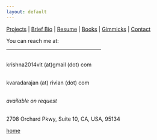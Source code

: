 ```yaml
---
layout: default
---
```

[Projects](./projects.html) | [Brief Bio](./bio.html) | [Resume](./resume.html) | [Books](./books.html) | [Gimmicks](https://www.behance.net/kvarada) | [Contact](./contacts.html)

<html>

<head>
<link rel="stylesheet" href="https://cdnjs.cloudflare.com/ajax/libs/font-awesome/4.7.0/css/font-awesome.min.css">
</head>

<body>
You can reach me at:

<hr size="6" width="50%" align="left" color="black">

<br> <i class="fa fa-envelope"></i> krishna2014vit (at)gmail (dot) com

<br> <i class="fa fa-briefcase"></i> kvaradarajan (at) rivian (dot) com

<br> <i class="fa fa-phone"></i> _available on request_

<br> <i class="fa fa-street-view"></i> 2708 Orchard Pkwy, Suite 10, CA, USA, 95134

</body>

</html>

[home](./)